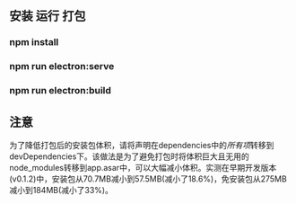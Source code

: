 ## 安装  运行  打包
### npm install
### npm run electron:serve
### npm run electron:build

## 注意
为了降低打包后的安装包体积，请将声明在dependencies中的*所有项*转移到devDependencies下。该做法是为了避免打包时将体积巨大且无用的node_modules转移到app.asar中，可以大幅减小体积。实测在早期开发版本(v0.1.2)中，安装包从70.7MB减小到57.5MB(减小了18.6%)，免安装包从275MB减小到184MB(减小了33%)。
